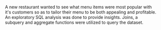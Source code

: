 A new restaurant wanted to see what menu items were most popular with it's customers so as to tailor their menu to be both appealing and profitable. An exploratory SQL analysis was done to provide insights. Joins, a subquery and aggregate functions were utilized to query the dataset.
